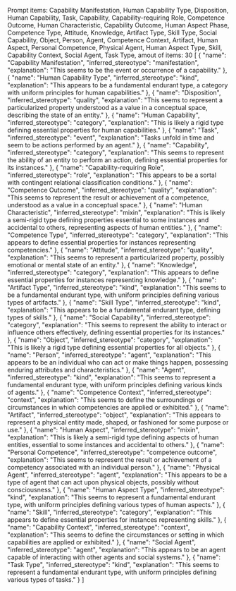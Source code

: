 Prompt items: 
Capability Manifestation, Human Capability Type, Disposition, Human Capability, Task, Capability, Capability-requiring Role, Competence Outcome, Human Characteristic, Capability Outcome, Human Aspect Phase, Competence Type, Attitude, Knowledge, Artifact Type, Skill Type, Social Capability, Object, Person, Agent, Competence Context, Artifact, Human Aspect, Personal Competence, Physical Agent, Human Aspect Type, Skill, Capability Context, Social Agent, Task Type, 
amout of items: 30
 [
{
    "name": "Capability Manifestation",
    "inferred_stereotype": "manifestation",
    "explanation": "This seems to be the event or occurrence of a capability."
},
{
    "name": "Human Capability Type",
    "inferred_stereotype": "kind",
    "explanation": "This appears to be a fundamental endurant type, a category with uniform principles for human capabilities."
},
{
    "name": "Disposition",
    "inferred_stereotype": "quality",
    "explanation": "This seems to represent a particularized property understood as a value in a conceptual space, describing the state of an entity."
},
{
    "name": "Human Capability",
    "inferred_stereotype": "category",
    "explanation": "This is likely a rigid type defining essential properties for human capabilities."
},
{
    "name": "Task",
    "inferred_stereotype": "event",
    "explanation": "Tasks unfold in time and seem to be actions performed by an agent."
},
{
    "name": "Capability",
    "inferred_stereotype": "category",
    "explanation": "This seems to represent the ability of an entity to perform an action, defining essential properties for its instances."
},
{
    "name": "Capability-requiring Role",
    "inferred_stereotype": "role",
    "explanation": "This appears to be a sortal with contingent relational classification conditions."
},
{
    "name": "Competence Outcome",
    "inferred_stereotype": "quality",
    "explanation": "This seems to represent the result or achievement of a competence, understood as a value in a conceptual space."
},
{
    "name": "Human Characteristic",
    "inferred_stereotype": "mixin",
    "explanation": "This is likely a semi-rigid type defining properties essential to some instances and accidental to others, representing aspects of human entities."
},
{
    "name": "Competence Type",
    "inferred_stereotype": "category",
    "explanation": "This appears to define essential properties for instances representing competencies."
},
{
    "name": "Attitude",
    "inferred_stereotype": "quality",
    "explanation": "This seems to represent a particularized property, possibly emotional or mental state of an entity."
},
{
    "name": "Knowledge",
    "inferred_stereotype": "category",
    "explanation": "This appears to define essential properties for instances representing knowledge."
},
{
    "name": "Artifact Type",
    "inferred_stereotype": "kind",
    "explanation": "This seems to be a fundamental endurant type, with uniform principles defining various types of artifacts."
},
{
    "name": "Skill Type",
    "inferred_stereotype": "kind",
    "explanation": "This appears to be a fundamental endurant type, defining types of skills."
},
{
    "name": "Social Capability",
    "inferred_stereotype": "category",
    "explanation": "This seems to represent the ability to interact or influence others effectively, defining essential properties for its instances."
},
{
    "name": "Object",
    "inferred_stereotype": "category",
    "explanation": "This is likely a rigid type defining essential properties for all objects."
},
{
    "name": "Person",
    "inferred_stereotype": "agent",
    "explanation": "This appears to be an individual who can act or make things happen, possessing enduring attributes and characteristics."
},
{
    "name": "Agent",
    "inferred_stereotype": "kind",
    "explanation": "This seems to represent a fundamental endurant type, with uniform principles defining various kinds of agents."
},
{
    "name": "Competence Context",
    "inferred_stereotype": "context",
    "explanation": "This seems to define the surroundings or circumstances in which competencies are applied or exhibited."
},
{
    "name": "Artifact",
    "inferred_stereotype": "object",
    "explanation": "This appears to represent a physical entity made, shaped, or fashioned for some purpose or use."
},
{
    "name": "Human Aspect",
    "inferred_stereotype": "mixin",
    "explanation": "This is likely a semi-rigid type defining aspects of human entities, essential to some instances and accidental to others."
},
{
    "name": "Personal Competence",
    "inferred_stereotype": "competence outcome",
    "explanation": "This seems to represent the result or achievement of a competency associated with an individual person."
},
{
    "name": "Physical Agent",
    "inferred_stereotype": "agent",
    "explanation": "This appears to be a type of agent that can act upon physical objects, possibly without consciousness."
},
{
    "name": "Human Aspect Type",
    "inferred_stereotype": "kind",
    "explanation": "This seems to represent a fundamental endurant type, with uniform principles defining various types of human aspects."
},
{
    "name": "Skill",
    "inferred_stereotype": "category",
    "explanation": "This appears to define essential properties for instances representing skills."
},
{
    "name": "Capability Context",
    "inferred_stereotype": "context",
    "explanation": "This seems to define the circumstances or setting in which capabilities are applied or exhibited."
},
{
    "name": "Social Agent",
    "inferred_stereotype": "agent",
    "explanation": "This appears to be an agent capable of interacting with other agents and social systems."
},
{
    "name": "Task Type",
    "inferred_stereotype": "kind",
    "explanation": "This seems to represent a fundamental endurant type, with uniform principles defining various types of tasks."
}
]
